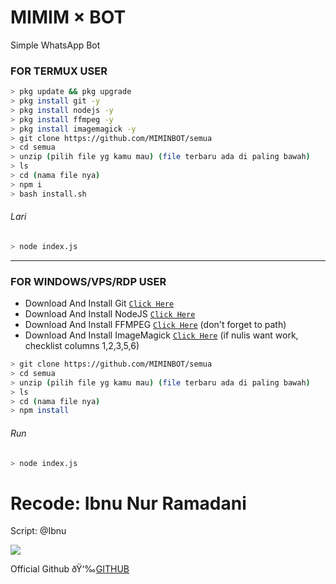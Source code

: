 # MIMIM × BOT
Simple WhatsApp Bot

### FOR TERMUX USER
```bash
> pkg update && pkg upgrade
> pkg install git -y
> pkg install nodejs -y
> pkg install ffmpeg -y
> pkg install imagemagick -y
> git clone https://github.com/MIMINBOT/semua
> cd semua
> unzip (pilih file yg kamu mau) (file terbaru ada di paling bawah)
> ls
> cd (nama file nya)
> npm i 
> bash install.sh
```

###### Lari
```bash
> node index.js 
```

---------

### FOR WINDOWS/VPS/RDP USER
* Download And Install Git [`Click Here`](https://git-scm.com/downloads) <br>
* Download And Install NodeJS [`Click Here`](https://nodejs.org/en/download) <br>
* Download And Install FFMPEG [`Click Here`](https://ffmpeg.org/download.html) (don't forget to path) 
* Download And Install ImageMagick [`Click Here`](https://imagemagick.org/script/download.php) (if nulis want work,  checklist columns 1,2,3,5,6) 
```bash
> git clone https://github.com/MIMINBOT/semua
> cd semua
> unzip (pilih file yg kamu mau) (file terbaru ada di paling bawah)
> ls
> cd (nama file nya)
> npm install
```
###### Run
```bash
> node index.js
```

# Recode: Ibnu Nur Ramadani
Script: @Ibnu

<img src="https://raw.githubusercontent.com/TheDudeThatCode/TheDudeThatCode/master/Assets/Mario_Gameplay.gif"/>

</p>

</p>

Official Github ðŸ‘‰[GITHUB](https://github.com/MIMINBOT)
